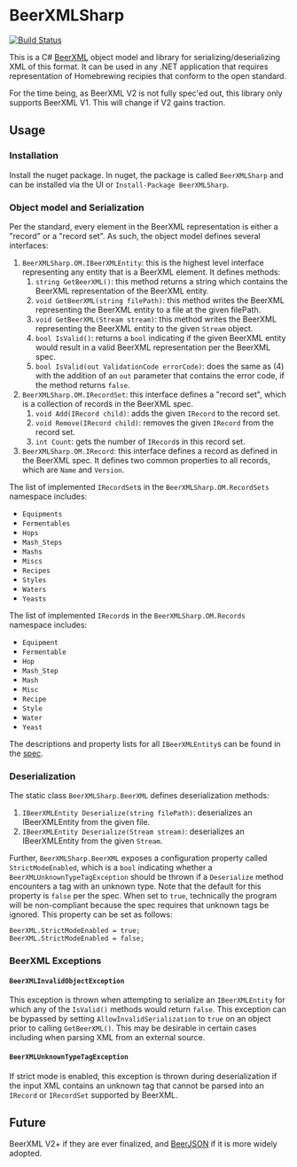 # BeerXMLSharp

[![Build Status](https://travis-ci.org/ms5991/BeerXMLSharp.svg?branch=master)](https://travis-ci.org/ms5991/BeerXMLSharp)

This is a C# [BeerXML](http://www.beerxml.com/beerxml.htm) object model and library for serializing/deserializing XML of this format.  It can be used in any .NET application that requires representation of Homebrewing recipies that conform to the open standard.

For the time being, as BeerXML V2 is not fully spec'ed out, this library only supports BeerXML V1. This will change if V2 gains traction.

## Usage

### Installation

Install the nuget package. In nuget, the package is called `BeerXMLSharp` and can be installed via the UI or `Install-Package BeerXMLSharp`.

### Object model and Serialization

Per the standard, every element in the BeerXML representation is either a "record" or a "record set".  As such, the object model defines several interfaces:

1. `BeerXMLSharp.OM.IBeerXMLEntity`: this is the highest level interface representing any entity that is a BeerXML element.  It defines methods:
    1. `string GetBeerXML()`: this method returns a string which contains the BeerXML representation of the BeerXML entity.
    2. `void GetBeerXML(string filePath)`: this method writes the BeerXML representing the BeerXML entity to a file at the given filePath.
    3. `void GetBeerXML(Stream stream)`: this method writes the BeerXML representing the BeerXML entity to the given `Stream` object.
    4. `bool IsValid()`: returns a `bool` indicating if the given BeerXML entity would result in a valid BeerXML representation per the BeerXML spec.
    5. `bool IsValid(out ValidationCode errorCode)`: does the same as (4) with the addition of an `out` parameter that contains the error code, if the method returns `false`.
2. `BeerXMLSharp.OM.IRecordSet`: this interface defines a "record set", which is a collection of records in the BeerXML spec.
    1. `void Add(IRecord child)`: adds the given `IRecord` to the record set.
    2. `void Remove(IRecord child)`: removes the given `IRecord` from the record set.
    3. `int Count`: gets the number of `IRecord`s in this record set.
3. `BeerXMLSharp.OM.IRecord`: this interface defines a record as defined in the BeerXML spec. It defines two common properties to all records, which are `Name` and `Version`.

The list of implemented `IRecordSet`s in the `BeerXMLSharp.OM.RecordSets` namespace includes:

* `Equipments`
* `Fermentables`
* `Hops`
* `Mash_Steps`
* `Mashs`
* `Miscs`
* `Recipes`
* `Styles`
* `Waters`
* `Yeasts`

The list of implemented `IRecord`s in the `BeerXMLSharp.OM.Records` namespace includes:

* `Equipment`
* `Fermentable`
* `Hop`
* `Mash_Step`
* `Mash`
* `Misc`
* `Recipe`
* `Style`
* `Water`
* `Yeast`

The descriptions and property lists for all `IBeerXMLEntity`s can be found in the [spec](http://www.beerxml.com/beerxml.htm).

### Deserialization

The static class `BeerXMLSharp.BeerXML` defines deserialization methods: 

1. `IBeerXMLEntity Deserialize(string filePath)`: deserializes an IBeerXMLEntity from the given file.
2. `IBeerXMLEntity Deserialize(Stream stream)`: deserializes an IBeerXMLEntity from the given `Stream`.

Further, `BeerXMLSharp.BeerXML` exposes a configuration property called `StrictModeEnabled`, which is a `bool` indicating whether a `BeerXMLUnknownTypeTagException` should be thrown if a `Deserialize` method encounters a tag with an unknown type. Note that the default for this property is `false` per the spec. When set to `true`, technically the program will be non-compliant because the spec requires that unknown tags be ignored. This property can be set as follows:

    BeerXML.StrictModeEnabled = true;
    BeerXML.StrictModeEnabled = false;

### BeerXML Exceptions

#### `BeerXMLInvalidObjectException`

This exception is thrown when attempting to serialize an `IBeerXMLEntity` for which any of the `IsValid()` methods would return `false`. This exception can be bypassed by setting `AllowInvalidSerialization` to `true` on an object prior to calling `GetBeerXML()`. This may be desirable in certain cases including when parsing XML from an external source.

#### `BeerXMLUnknownTypeTagException`

If strict mode is enabled, this exception is thrown during deserialization if the input XML contains an unknown tag that cannot be parsed into an `IRecord` or `IRecordSet` supported by BeerXML.

## Future

BeerXML V2+ if they are ever finalized, and [BeerJSON](https://old.reddit.com/r/Homebrewing/comments/7ej733/bregrammers_lets_work_on_beerjson_beerxml_2/) if it is more widely adopted.


